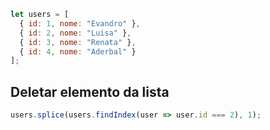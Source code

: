 ```javascript
let users = [
  { id: 1, nome: "Evandro" },
  { id: 2, nome: "Luisa" },
  { id: 3, nome: "Renata" },
  { id: 4, nome: "Aderbal" }
];
```

## Deletar elemento da lista

```javascript
users.splice(users.findIndex(user => user.id === 2), 1);
```
